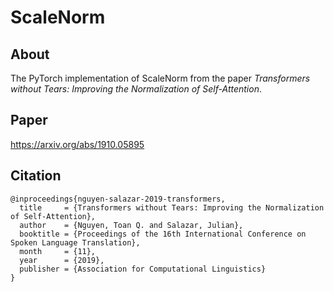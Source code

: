 # ScaleNorm

## About
The PyTorch implementation of ScaleNorm from the paper *Transformers without Tears: Improving the Normalization of Self-Attention*.

## Paper
https://arxiv.org/abs/1910.05895

## Citation
```
@inproceedings{nguyen-salazar-2019-transformers,
  title     = {Transformers without Tears: Improving the Normalization of Self-Attention},
  author    = {Nguyen, Toan Q. and Salazar, Julian},
  booktitle = {Proceedings of the 16th International Conference on Spoken Language Translation},
  month     = {11},
  year      = {2019},
  publisher = {Association for Computational Linguistics}
}
```